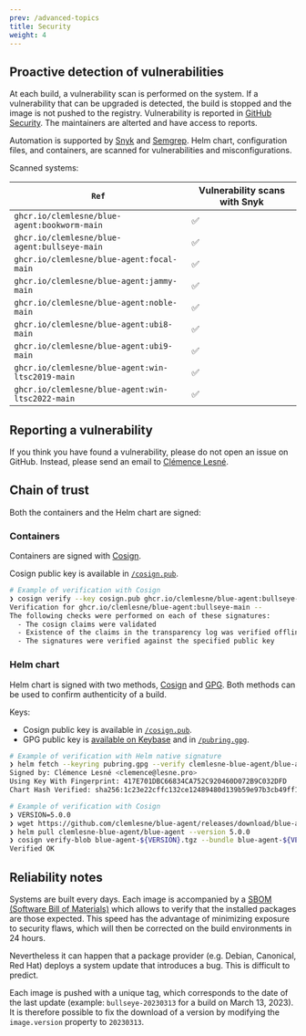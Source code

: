 ```yaml
---
prev: /advanced-topics
title: Security
weight: 4
---
```


## Proactive detection of vulnerabilities

At each build, a vulnerability scan is performed on the system. If a vulnerability that can be upgraded is detected, the build is stopped and the image is not pushed to the registry. Vulnerability is reported in [GitHub Security](https://docs.github.com/en/code-security/code-scanning/automatically-scanning-your-code-for-vulnerabilities-and-errors/about-code-scanning). The maintainers are alterted and have access to reports.

Automation is supported by [Snyk](https://snyk.io) and [Semgrep](https://semgrep.dev). Helm chart, configuration files, and containers, are scanned for vulnerabilities and misconfigurations.

Scanned systems:

| `Ref`                                            | Vulnerability scans with Snyk |
| ------------------------------------------------ | ----------------------------- |
| `ghcr.io/clemlesne/blue-agent:bookworm-main`     | ✅                            |
| `ghcr.io/clemlesne/blue-agent:bullseye-main`     | ✅                            |
| `ghcr.io/clemlesne/blue-agent:focal-main`        | ✅                            |
| `ghcr.io/clemlesne/blue-agent:jammy-main`        | ✅                            |
| `ghcr.io/clemlesne/blue-agent:noble-main`        | ✅                            |
| `ghcr.io/clemlesne/blue-agent:ubi8-main`         | ✅                            |
| `ghcr.io/clemlesne/blue-agent:ubi9-main`         | ✅                            |
| `ghcr.io/clemlesne/blue-agent:win-ltsc2019-main` | ✅                            |
| `ghcr.io/clemlesne/blue-agent:win-ltsc2022-main` | ✅                            |

## Reporting a vulnerability

If you think you have found a vulnerability, please do not open an issue on GitHub. Instead, please send an email to [Clémence Lesné](mailto:clemence@lesne.pro).

## Chain of trust

Both the containers and the Helm chart are signed:

### Containers

Containers are signed with [Cosign](https://github.com/sigstore/cosign).

Cosign public key is available in [`/cosign.pub`](cosign.pub).

```bash
# Example of verification with Cosign
❯ cosign verify --key cosign.pub ghcr.io/clemlesne/blue-agent:bullseye-main
Verification for ghcr.io/clemlesne/blue-agent:bullseye-main --
The following checks were performed on each of these signatures:
  - The cosign claims were validated
  - Existence of the claims in the transparency log was verified offline
  - The signatures were verified against the specified public key
```

### Helm chart

Helm chart is signed with two methods, [Cosign](https://github.com/sigstore/cosign) and [GPG](https://helm.sh/docs/topics/provenance). Both methods can be used to confirm authenticity of a build.

Keys:

- Cosign public key is available in [`/cosign.pub`](cosign.pub).
- GPG public key is [available on Keybase](https://keybase.io/clemlesne/pgp_keys.asc) and in [`/pubring.gpg`](pubring.gpg).

```bash
# Example of verification with Helm native signature
❯ helm fetch --keyring pubring.gpg --verify clemlesne-blue-agent/blue-agent --version 5.0.0
Signed by: Clémence Lesné <clemence@lesne.pro>
Using Key With Fingerprint: 417E701DBC66834CA752C920460D072B9C032DFD
Chart Hash Verified: sha256:1c23e22cffc132ce12489480d139b59e97b3cb49ff1599a4ae11fb5c317c1e64
```

```bash
# Example of verification with Cosign
❯ VERSION=5.0.0
❯ wget https://github.com/clemlesne/blue-agent/releases/download/blue-agent-${VERSION}/blue-agent-${VERSION}.tgz.bundle
❯ helm pull clemlesne-blue-agent/blue-agent --version 5.0.0
❯ cosign verify-blob blue-agent-${VERSION}.tgz --bundle blue-agent-${VERSION}.tgz.bundle --key cosign.pub
Verified OK
```

## Reliability notes

Systems are built every days. Each image is accompanied by a [SBOM (Software Bill of Materials)](https://en.wikipedia.org/wiki/Software_supply_chain) which allows to verify that the installed packages are those expected. This speed has the advantage of minimizing exposure to security flaws, which will then be corrected on the build environments in 24 hours.

Nevertheless it can happen that a package provider (e.g. Debian, Canonical, Red Hat) deploys a system update that introduces a bug. This is difficult to predict.

Each image is pushed with a unique tag, which corresponds to the date of the last update (example: `bullseye-20230313` for a build on March 13, 2023). It is therefore possible to fix the download of a version by modifying the `image.version` property to `20230313`.
